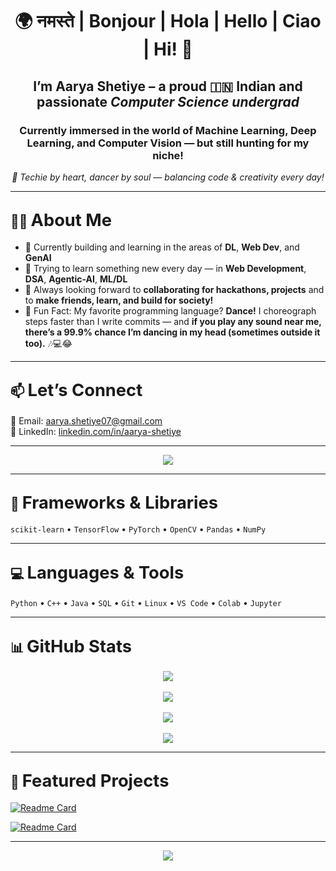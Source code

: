 <h1 align="center">🌍 नमस्ते | Bonjour | Hola | Hello | Ciao | Hi! 👋</h1>

<h2 align="center">I’m <strong>Aarya Shetiye</strong> – a proud 🇮🇳 Indian and passionate <em>Computer Science undergrad</em></h2>

<h3 align="center">Currently immersed in the world of <strong>Machine Learning</strong>, <strong>Deep Learning</strong>, and <strong>Computer Vision</strong> — but still hunting for my niche!</h3>

<p align="center"><em>💫 Techie by heart, dancer by soul — balancing code & creativity every day!</em></p>

---

## 👩‍💻 <span style="font-size:1.3em;">About Me</span>

- 🔭 Currently building and learning in the areas of **DL**, **Web Dev**, and **GenAI**
- 🌱 Trying to learn something new every day — in **Web Development**, **DSA**, **Agentic-AI**, **ML/DL**
- 🤝 Always looking forward to **collaborating for hackathons, projects** and to **make friends, learn, and build for society!**
- 💃 Fun Fact: My favorite programming language? **Dance!** I choreograph steps faster than I write commits — and **if you play any sound near me, there’s a 99.9% chance I’m dancing in my head (sometimes outside it too).** 🎶💻😂

---

## 📫 <span style="font-size:1.3em;">Let’s Connect</span>

💌 Email: [aarya.shetiye07@gmail.com](mailto:aarya.shetiye07@gmail.com)  
🔗 LinkedIn: [linkedin.com/in/aarya-shetiye](https://www.linkedin.com/in/aarya-shetiye/)

---

<p align="center">
  <img src="https://komarev.com/ghpvc/?username=programmer-aarya7&label=%20Profile%20views&color=blueviolet&style=flat-square" />
</p>

---

## 🧰 <span style="font-size:1.3em;">Frameworks & Libraries</span>

`scikit-learn` • `TensorFlow` • `PyTorch` • `OpenCV` • `Pandas` • `NumPy`

---

## 💻 <span style="font-size:1.3em;">Languages & Tools</span>

`Python` • `C++` • `Java` • `SQL` • `Git` • `Linux` • `VS Code` • `Colab` • `Jupyter`

---

## 📊 <span style="font-size:1.3em;">GitHub Stats</span>

<div align="center">
  <img src="https://github-readme-stats.vercel.app/api?username=programmer-aarya7&show_icons=true&theme=tokyonight" />
  <br><br>
  <img src="https://github-readme-streak-stats.herokuapp.com?user=programmer-aarya7&theme=tokyonight" />
  <br><br>
  <img src="https://github-readme-activity-graph.cyclic.app/graph?username=programmer-aarya7&theme=tokyo-night" />
  <br><br>
  <img src="https://github-readme-stats.vercel.app/api/top-langs/?username=programmer-aarya7&layout=compact&theme=tokyonight" />
</div>

---

## 📌 <span style="font-size:1.3em;">Featured Projects</span>

[![Readme Card](https://github-readme-stats.vercel.app/api/pin/?username=programmer-aarya7&repo=Gender-Classification-and-Face-Matching&theme=tokyonight)](https://github.com/programmer-aarya7/Gender-Classification-and-Face-Matching)

[![Readme Card](https://github-readme-stats.vercel.app/api/pin/?username=programmer-aarya7&repo=Multi-Agent-GenAI-Analyst-for-Real-Time-Business-Decision-Support&theme=tokyonight)](https://github.com/programmer-aarya7/Multi-Agent-GenAI-Analyst-for-Real-Time-Business-Decision-Support)

---

<p align="center">
  <img src="https://github-profile-summary-cards.vercel.app/api/cards/profile-details?username=programmer-aarya7&theme=tokyonight" />
</p>
